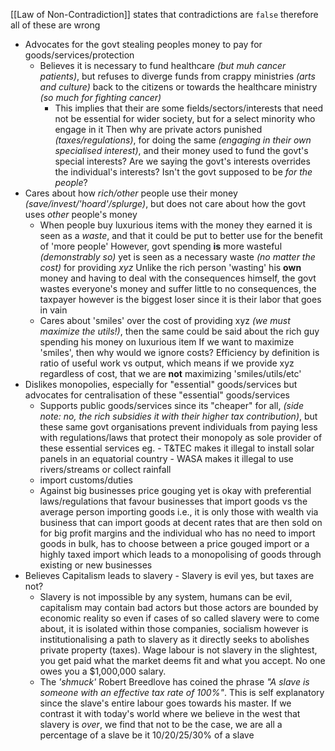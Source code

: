 [[Law of Non-Contradiction]] states that contradictions are `false` therefore all of these are wrong

- Advocates for the govt stealing peoples money to pay for goods/services/protection
	- Believes it is necessary to fund healthcare _(but muh cancer patients)_, but refuses to diverge funds from crappy ministries _(arts and culture)_ back to the citizens or towards the healthcare ministry _(so much for fighting cancer)_
		- This implies that their are some fields/sectors/interests that need not be essential for wider society, but for a select minority who engage in it
		  Then why are private actors punished _(taxes/regulations)_, for doing the same _(engaging in their own specialised interest)_, and their money used to fund the govt's special interests? Are we saying the govt's interests overrides the individual's interests? Isn't the govt supposed to be _for the people_?
- Cares about how _rich/other_ people use their money _(save/invest/'hoard'/splurge)_, but does not care about how the govt uses _other_ people's money
	- When people buy luxurious items with the money they earned it is seen as a _waste_, and that it could be put to better use for the benefit of 'more people'
	  However, govt spending __is__ more wasteful _(demonstrably so)_ yet is seen as a necessary waste _(no matter the cost)_ for providing _xyz_
	  Unlike the rich person 'wasting' his __own__ money and having to deal with the consequences himself, the govt wastes everyone's money and suffer little to no consequences, the taxpayer however is the biggest loser since it is their labor that goes in vain
	- Cares about 'smiles' over the cost of providing xyz _(we must maximize the utils!)_, then the same could be said about the rich guy spending his money on luxurious item
	  If we want to maximize 'smiles', then why would we ignore costs? Efficiency by definition is ratio of useful work vs output, which means if we provide xyz regardless of cost, that we are __not__ maximizing 'smiles/utils/etc'
- Dislikes monopolies, especially for "essential" goods/services but advocates for centralisation of these "essential" goods/services
	- Supports public goods/services since its "cheaper" for all, _(side note: no, the rich subsidies it with their higher tax contribution)_, but these same govt organisations prevent individuals from paying less with regulations/laws that protect their monopoly as sole provider of these essential services
	   eg. 
		   - T&TEC makes it illegal to install solar panels in an equatorial country
		   - WASA makes it illegal to use rivers/streams or collect rainfall
	- import customs/duties
	- Against big businesses price gouging yet is okay with preferential laws/regulations that favour businesses that import goods vs the average person importing goods
	  i.e., it is only those with wealth via business that can import goods at decent rates that are then sold on for big profit margins and the individual who has no need to import goods in bulk, has to choose between a price gouged import or a highly taxed import which leads to a monopolising of goods through existing or new businesses
- Believes Capitalism leads to slavery - Slavery is evil yes, but taxes are not?
	- Slavery is not impossible by any system, humans can be evil, capitalism may contain bad actors but those actors are bounded by economic reality so even if cases of so called slavery were to come about, it is isolated within those companies, socialism however is institutionalising a path to slavery as it directly seeks to abolishes private property (taxes). Wage labour is not slavery in the slightest, you get paid what the market deems fit and what you accept. No one owes you a $1,000,000 salary.
	- The _'shmuck'_ Robert Breedlove has coined the phrase _"A slave is someone with an effective tax rate of 100%"_. This is self explanatory since the slave's entire labour goes towards his master. If we contrast it with today's world where we believe in the west that slavery is _over_, we find that not to be the case, we are all a percentage of a slave be it 10/20/25/30% of a slave